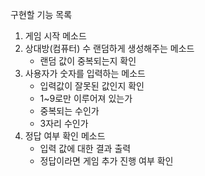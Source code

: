 구현할 기능 목록

1. 게임 시작 메소드
2. 상대방(컴퓨터) 수 랜덤하게 생성해주는 메소드
   - 랜덤 값이 중복되는지 확인
3. 사용자가 숫자를 입력하는 메소드
   - 입력값이 잘못된 값인지 확인
   - 1~9로만 이루어져 있는가
   - 중복되는 수인가
   - 3자리 수인가
4. 정답 여부 확인 메소드
   - 입력 값에 대한 결과 출력
   - 정답이라면 게임 추가 진행 여부 확인
